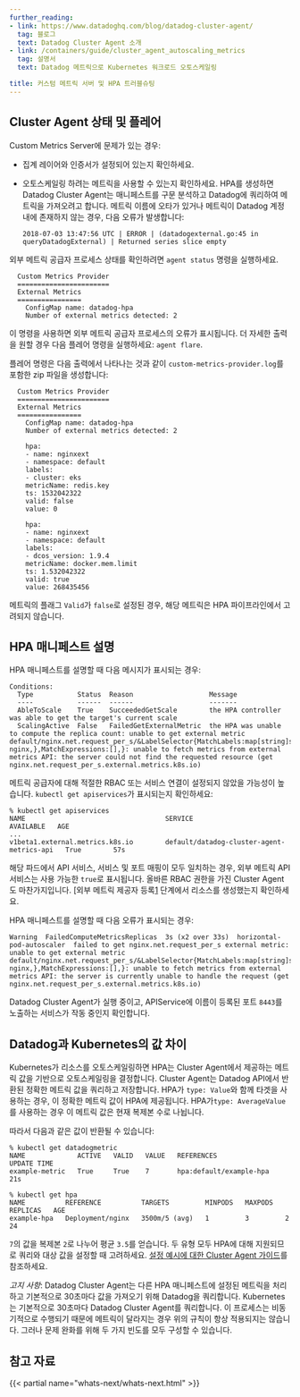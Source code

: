```yaml
---
further_reading:
- link: https://www.datadoghq.com/blog/datadog-cluster-agent/
  tag: 블로그
  text: Datadog Cluster Agent 소개
- link: /containers/guide/cluster_agent_autoscaling_metrics
  tag: 설명서
  text: Datadog 메트릭으로 Kubernetes 워크로드 오토스케일링

title: 커스텀 메트릭 서버 및 HPA 트러블슈팅
---
```


## Cluster Agent 상태 및 플레어

Custom Metrics Server에 문제가 있는 경우:

* 집계 레이어와 인증서가 설정되어 있는지 확인하세요.
* 오토스케일링 하려는 메트릭을 사용할 수 있는지 확인하세요. HPA를 생성하면 Datadog Cluster Agent는 매니페스트를 구문 분석하고 Datadog에 쿼리하여 메트릭을 가져오려고 합니다. 메트릭 이름에 오타가 있거나 메트릭이 Datadog 계정 내에 존재하지 않는 경우, 다음 오류가 발생합니다:

    ```text
    2018-07-03 13:47:56 UTC | ERROR | (datadogexternal.go:45 in queryDatadogExternal) | Returned series slice empty
    ```

외부 메트릭 공급자 프로세스 상태를 확인하려면 `agent status` 명령을 실행하세요.

```text
  Custom Metrics Provider
  =======================
  External Metrics
  ================
    ConfigMap name: datadog-hpa
    Number of external metrics detected: 2
```

이 명령을 사용하면 외부 메트릭 공급자 프로세스의 오류가 표시됩니다. 더 자세한 출력을 원할 경우 다음 플레어 명령을 실행하세요: `agent flare`.

플레어 명령은 다음 출력에서 나타나는 것과 같이 `custom-metrics-provider.log`를 포함한 zip 파일을 생성합니다:

```text
  Custom Metrics Provider
  =======================
  External Metrics
  ================
    ConfigMap name: datadog-hpa
    Number of external metrics detected: 2

    hpa:
    - name: nginxext
    - namespace: default
    labels:
    - cluster: eks
    metricName: redis.key
    ts: 1532042322
    valid: false
    value: 0

    hpa:
    - name: nginxext
    - namespace: default
    labels:
    - dcos_version: 1.9.4
    metricName: docker.mem.limit
    ts: 1.532042322
    valid: true
    value: 268435456
```

메트릭의 플래그 `Valid`가 `false`로 설정된 경우, 해당 메트릭은 HPA 파이프라인에서 고려되지 않습니다.

## HPA 매니페스트 설명

HPA 매니페스트를 설명할 때 다음 메시지가 표시되는 경우:

```text
Conditions:
  Type           Status  Reason                   Message
  ----           ------  ------                   -------
  AbleToScale    True    SucceededGetScale        the HPA controller was able to get the target's current scale
  ScalingActive  False   FailedGetExternalMetric  the HPA was unable to compute the replica count: unable to get external metric default/nginx.net.request_per_s/&LabelSelector{MatchLabels:map[string]string{kube_container_name: nginx,},MatchExpressions:[],}: unable to fetch metrics from external metrics API: the server could not find the requested resource (get nginx.net.request_per_s.external.metrics.k8s.io)

```

메트릭 공급자에 대해 적절한 RBAC 또는 서비스 연결이 설정되지 않았을 가능성이 높습니다. `kubectl get apiservices`가 표시되는지 확인하세요:

```text
% kubectl get apiservices
NAME                                   SERVICE                                     AVAILABLE   AGE
...
v1beta1.external.metrics.k8s.io        default/datadog-cluster-agent-metrics-api   True        57s
```

해당 파드에서 API 서비스, 서비스 및 포트 매핑이 모두 일치하는 경우, 외부 메트릭 API 서비스는 사용 가능한 `true`로 표시됩니다. 올바른 RBAC 권한을 가진 Cluster Agent도 마찬가지입니다. [외부 메트릭 제공자 등록[1] 단계에서 리소스를 생성했는지 확인하세요.

HPA 매니페스트를 설명할 때 다음 오류가 표시되는 경우:

```text
Warning  FailedComputeMetricsReplicas  3s (x2 over 33s)  horizontal-pod-autoscaler  failed to get nginx.net.request_per_s external metric: unable to get external metric default/nginx.net.request_per_s/&LabelSelector{MatchLabels:map[string]string{kube_container_name: nginx,},MatchExpressions:[],}: unable to fetch metrics from external metrics API: the server is currently unable to handle the request (get nginx.net.request_per_s.external.metrics.k8s.io)
```

Datadog Cluster Agent가 실행 중이고, APIService에 이름이 등록된 포트 `8443`를 노출하는 서비스가 작동 중인지 확인합니다.

## Datadog과 Kubernetes의 값 차이

 Kubernetes가 리소스를 오토스케일링하면 HPA는 Cluster Agent에서 제공하는 메트릭 값을 기반으로 오토스케일링을 결정합니다. Cluster Agent는 Datadog API에서 반환된 정확한 메트릭 값을 쿼리하고 저장합니다. HPA가 `type: Value`와 함께 타겟을 사용하는 경우, 이 정확한 메트릭 값이 HPA에 제공됩니다. HPA가`type: AverageValue`를 사용하는 경우 이 메트릭 값은 현재 복제본 수로 나뉩니다.

따라서 다음과 같은 값이 반환될 수 있습니다:

```text
% kubectl get datadogmetric
NAME             ACTIVE   VALID   VALUE   REFERENCES                UPDATE TIME
example-metric   True     True    7       hpa:default/example-hpa   21s

% kubectl get hpa
NAME          REFERENCE          TARGETS         MINPODS   MAXPODS   REPLICAS   AGE
example-hpa   Deployment/nginx   3500m/5 (avg)   1         3         2          24
```

`7`의 값을 복제본 `2`로 나누어 평균 `3.5`를 얻습니다. 두 유형 모두 HPA에 대해 지원되므로 쿼리와 대상 값을 설정할 때 고려하세요. [설정 예시에 대한 Cluster Agent 가이드][2]를 참조하세요.

*고지 사항*: Datadog Cluster Agent는 다른 HPA 매니페스트에 설정된 메트릭을 처리하고 기본적으로 30초마다 값을 가져오기 위해 Datadog을 쿼리합니다. Kubernetes는 기본적으로 30초마다 Datadog Cluster Agent를 쿼리합니다. 이 프로세스는 비동기적으로 수행되기 때문에 메트릭이 달라지는 경우 위의 규칙이 항상 적용되지는 않습니다. 그러나 문제 완화를 위해 두 가지 빈도를 모두 구성할 수 있습니다.

## 참고 자료

{{< partial name="whats-next/whats-next.html" >}}

[1]: /ko/containers/guide/cluster_agent_autoscaling_metrics
[2]: /ko/containers/guide/cluster_agent_autoscaling_metrics/?tab=helm#value-vs-averagevalue-for-the-target-metric
